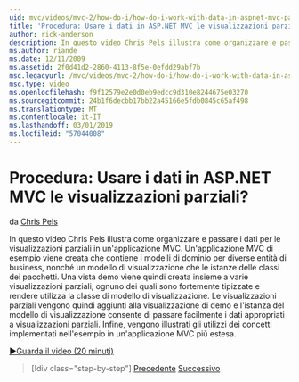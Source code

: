 ```yaml
---
uid: mvc/videos/mvc-2/how-do-i/how-do-i-work-with-data-in-aspnet-mvc-partial-views
title: 'Procedura: Usare i dati in ASP.NET MVC le visualizzazioni parziali? | Microsoft Docs'
author: rick-anderson
description: In questo video Chris Pels illustra come organizzare e passare i dati per le visualizzazioni parziali in un'applicazione MVC. Viene creata un'applicazione MVC di esempio che contiene il dominio...
ms.author: riande
ms.date: 12/11/2009
ms.assetid: 2f0d41d2-2860-4113-8f5e-0efdd29abf7b
msc.legacyurl: /mvc/videos/mvc-2/how-do-i/how-do-i-work-with-data-in-aspnet-mvc-partial-views
msc.type: video
ms.openlocfilehash: f9f12579e2e0d0eb9edcc9d310e8244675e03270
ms.sourcegitcommit: 24b1f6decbb17bb22a45166e5fdb0845c65af498
ms.translationtype: MT
ms.contentlocale: it-IT
ms.lasthandoff: 03/01/2019
ms.locfileid: "57044008"
---
```

<a name="how-do-i-work-with-data-in-aspnet-mvc-partial-views"></a>Procedura: Usare i dati in ASP.NET MVC le visualizzazioni parziali?
====================
da [Chris Pels](https://twitter.com/chrispels)

In questo video Chris Pels illustra come organizzare e passare i dati per le visualizzazioni parziali in un'applicazione MVC. Un'applicazione MVC di esempio viene creata che contiene i modelli di dominio per diverse entità di business, nonché un modello di visualizzazione che le istanze delle classi dei pacchetti. Una vista demo viene quindi creata insieme a varie visualizzazioni parziali, ognuno dei quali sono fortemente tipizzate e rendere utilizza la classe di modello di visualizzazione. Le visualizzazioni parziali vengono quindi aggiunti alla visualizzazione di demo e l'istanza del modello di visualizzazione consente di passare facilmente i dati appropriati a visualizzazioni parziali. Infine, vengono illustrati gli utilizzi dei concetti implementati nell'esempio in un'applicazione MVC più estesa.

[&#9654;Guarda il video (20 minuti)](https://channel9.msdn.com/Blogs/ASP-NET-Site-Videos/how-do-i-work-with-data-in-aspnet-mvc-partial-views)

> [!div class="step-by-step"]
> [Precedente](how-do-i-return-json-formatted-data-for-an-ajax-call-in-an-aspnet-mvc-web-application.md)
> [Successivo](how-do-i-implement-view-models-to-manage-data-for-aspnet-mvc-views.md)
